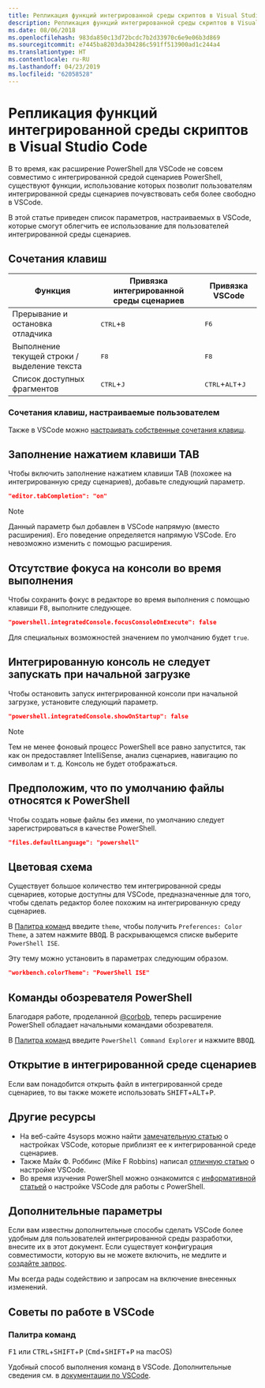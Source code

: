```yaml
---
title: Репликация функций интегрированной среды скриптов в Visual Studio Code
description: Репликация функций интегрированной среды скриптов в Visual Studio Code
ms.date: 08/06/2018
ms.openlocfilehash: 983da850c13d72bcdc7b2d33970c6e9e06b3d869
ms.sourcegitcommit: e7445ba8203da304286c591ff513900ad1c244a4
ms.translationtype: HT
ms.contentlocale: ru-RU
ms.lasthandoff: 04/23/2019
ms.locfileid: "62058528"
---
```

# <a name="how-to-replicate-the-ise-experience-in-visual-studio-code"></a>Репликация функций интегрированной среды скриптов в Visual Studio Code

В то время, как расширение PowerShell для VSCode не совсем совместимо с интегрированной средой сценариев PowerShell, существуют функции, использование которых позволит пользователям интегрированной среды сценариев почувствовать себя более свободно в VSCode.

В этой статье приведен список параметров, настраиваемых в VSCode, которые смогут облегчить ее использование для пользователей интегрированной среды сценариев.

## <a name="key-bindings"></a>Сочетания клавиш

| Функция                              | Привязка интегрированной среды сценариев                  | Привязка VSCode                              |
| ----------------                      | -----------                  | --------------                              |
| Прерывание и остановка отладчика          | <kbd>CTRL</kbd>+<kbd>B</kbd> | <kbd>F6</kbd>                               |
| Выполнение текущей строки / выделение текста | <kbd>F8</kbd>                | <kbd>F8</kbd>                               |
| Список доступных фрагментов               | <kbd>CTRL</kbd>+<kbd>J</kbd> | <kbd>CTRL</kbd>+<kbd>ALT</kbd>+<kbd>J</kbd> |

### <a name="custom-key-bindings"></a>Сочетания клавиш, настраиваемые пользователем

Также в VSCode можно [настраивать собственные сочетания клавиш](https://code.visualstudio.com/docs/getstarted/keybindings#_custom-keybindings-for-refactorings).

## <a name="tab-completion"></a>Заполнение нажатием клавиши TAB

Чтобы включить заполнение нажатием клавиши TAB (похожее на интегрированную среду сценариев), добавьте следующий параметр.

```json
"editor.tabCompletion": "on"
```

> [!NOTE]
> Данный параметр был добавлен в VSCode напрямую (вместо расширения). Его поведение определяется напрямую VSCode. Его невозможно изменить с помощью расширения.

## <a name="no-focus-on-console-when-executing"></a>Отсутствие фокуса на консоли во время выполнения

Чтобы сохранить фокус в редакторе во время выполнения с помощью клавиши <kbd>F8</kbd>, выполните следующее.

```json
"powershell.integratedConsole.focusConsoleOnExecute": false
```

Для специальных возможностей значением по умолчанию будет `true`.

## <a name="dont-start-integrated-console-on-startup"></a>Интегрированную консоль не следует запускать при начальной загрузке

Чтобы остановить запуск интегрированной консоли при начальной загрузке, установите следующий параметр.

```json
"powershell.integratedConsole.showOnStartup": false
```

> [!NOTE]
> Тем не менее фоновый процесс PowerShell все равно запустится, так как он предоставляет IntelliSense, анализ сценариев, навигацию по символам и т. д. Консоль не будет отображаться.

## <a name="assume-files-are-powershell-by-default"></a>Предположим, что по умолчанию файлы относятся к PowerShell

Чтобы создать новые файлы без имени, по умолчанию следует зарегистрироваться в качестве PowerShell.

```json
"files.defaultLanguage": "powershell"
```

## <a name="color-scheme"></a>Цветовая схема

Существует большое количество тем интегрированной среды сценариев, которые доступны для VSCode, предназначенные для того, чтобы сделать редактор более похожим на интегрированную среду сценариев.

В [Палитра команд] введите `theme`, чтобы получить `Preferences: Color Theme`, а затем нажмите <kbd>ВВОД</kbd>.
В раскрывающемся списке выберите `PowerShell ISE`.

Эту тему можно установить в параметрах следующим образом.

```json
"workbench.colorTheme": "PowerShell ISE"
```

## <a name="powershell-command-explorer"></a>Команды обозревателя PowerShell

Благодаря работе, проделанной [@corbob](https://github.com/corbob), теперь расширение PowerShell обладает начальными командами обозревателя.

В [Палитра команд] введите `PowerShell Command Explorer` и нажмите <kbd>ВВОД</kbd>.

## <a name="open-in-the-ise"></a>Открытие в интегрированной среде сценариев

Если вам понадобится открыть файл в интегрированной среде сценариев, то вы также можете использовать <kbd>SHIFT</kbd>+<kbd>ALT</kbd>+<kbd>P</kbd>.

## <a name="other-resources"></a>Другие ресурсы

- На веб-сайте 4sysops можно найти [замечательную статью](https://4sysops.com/archives/make-visual-studio-code-look-and-behave-like-powershell-ise/) о настройках VSCode, которые приблизят ее к интегрированной среде сценариев.
- Также Майк Ф. Роббинс (Mike F Robbins) написал [отличную статью](https://mikefrobbins.com/2017/08/24/how-to-install-visual-studio-code-and-configure-it-as-a-replacement-for-the-powershell-ise/) о настройке VSCode.
- Во время изучения PowerShell можно ознакомится с [информативной статьей](https://www.learnpwsh.com/setup-vs-code-for-powershell/) о настройке VSCode для работы с PowerShell.

## <a name="more-settings"></a>Дополнительные параметры

Если вам известны дополнительные способы сделать VSCode более удобным для пользователей интегрированной среды разработки, внесите их в этот документ. Если существует конфигурация совместимости, которую вы не можете включить, не медлите и [создайте запрос](https://github.com/PowerShell/vscode-powershell/issues/new/choose).

Мы всегда рады содействию и запросам на включение внесенных изменений.

## <a name="vscode-tips"></a>Советы по работе в VSCode

### <a name="command-palette"></a>Палитра команд

<kbd>F1</kbd> или <kbd>CTRL</kbd>+<kbd>SHIFT</kbd>+<kbd>P</kbd> (<kbd>Cmd</kbd>+<kbd>SHIFT</kbd>+<kbd>P</kbd> на macOS)

Удобный способ выполнения команд в VSCode.
Дополнительные сведения см. в [документации по VSCode](https://code.visualstudio.com/docs/getstarted/userinterface#_command-palette).

[Палитра команд]: #command-palette
